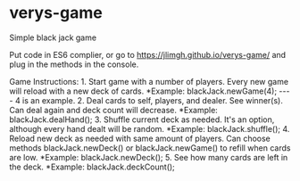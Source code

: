 # verys-game
Simple black jack game


  Put code in ES6 complier, or go to
  https://jlimgh.github.io/verys-game/ and plug in the methods in the console.
  
  Game Instructions:
    1. Start game with a number of players. Every new game will reload with a new deck of cards.
        *Example: blackJack.newGame(4); ---- 4 is an example.
    2. Deal cards to self, players, and dealer. See winner(s). Can deal again and deck count will decrease. 
        *Example: blackJack.dealHand();
    3. Shuffle current deck as needed. It's an option, although every hand dealt will be random.
        *Example: blackJack.shuffle();
    4. Reload new deck as needed with same amount of players. Can choose methods blackJack.newDeck() or blackJack.newGame() to refill when cards are low.
        *Example: blackJack.newDeck();
    5. See how many cards are left in the deck.
        *Example: blackJack.deckCount();
